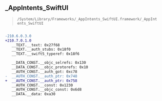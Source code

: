## _AppIntents_SwiftUI

> `/System/Library/Frameworks/_AppIntents_SwiftUI.framework/_AppIntents_SwiftUI`

```diff

-210.6.0.3.0
+210.7.0.1.0
   __TEXT.__text: 0x27f68
   __TEXT.__auth_stubs: 0x18f0
   __TEXT.__swift5_typeref: 0x18f6

   __DATA_CONST.__objc_selrefs: 0x130
   __DATA_CONST.__objc_protorefs: 0x10
   __AUTH_CONST.__auth_got: 0xc78
-  __AUTH_CONST.__auth_ptr: 0x748
+  __AUTH_CONST.__auth_ptr: 0x758
   __AUTH_CONST.__const: 0x1230
   __AUTH_CONST.__objc_const: 0x6d8
   __DATA.__data: 0xa30

```
